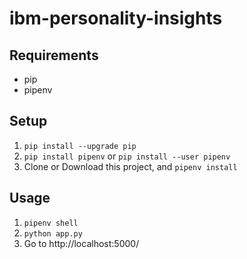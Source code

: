 # ibm-personality-insights


## Requirements
- pip
- pipenv


## Setup
1. `pip install --upgrade pip`
2. `pip install pipenv` or `pip install --user pipenv`
3. Clone or Download this project, and `pipenv install`

## Usage
1. `pipenv shell`
2. `python app.py`
3. Go to http://localhost:5000/ 
